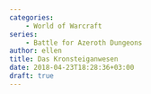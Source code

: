 ```yaml
---
categories:
    - World of Warcraft
series:
    - Battle for Azeroth Dungeons
author: ellen
title: Das Kronsteiganwesen
date: 2018-04-23T18:28:36+03:00
draft: true
---
```

